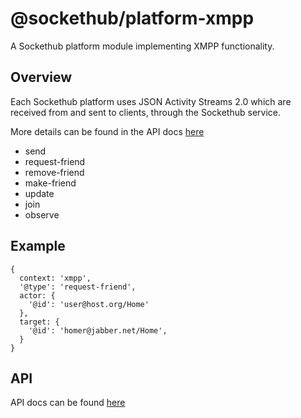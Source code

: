 # @sockethub/platform-xmpp

A Sockethub platform module implementing XMPP functionality.

## Overview

Each Sockethub platform uses JSON Activity Streams 2.0 which are received from
and sent to clients, through the Sockethub service.

More details can be found in the API docs [here](API.md)

- send
- request-friend
- remove-friend
- make-friend
- update
- join
- observe

## Example

```
{
  context: 'xmpp',
  '@type': 'request-friend',
  actor: {
    '@id': 'user@host.org/Home'
  },
  target: {
    '@id': 'homer@jabber.net/Home',
  }
}
```

## API

API docs can be found [here](API.md)
